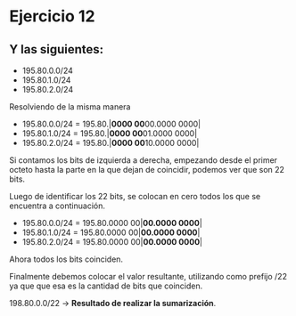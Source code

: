 # Ejercicio 12

##  Y las siguientes:
- 195.80.0.0/24
- 195.80.1.0/24
- 195.80.2.0/24

Resolviendo de la misma manera

- 195.80.0.0/24 = 195.80.|**0000 00**00.0000 0000|
- 195.80.1.0/24 = 195.80.|**0000 00**01.0000 0000|
- 195.80.2.0/24 = 195.80.|**0000 00**10.0000 0000|

Si contamos los bits de izquierda a derecha, empezando desde el primer octeto hasta la parte en la que dejan de coincidir, podemos ver que son 22 bits.

Luego de identificar los 22 bits, se colocan en cero todos los que se encuentra a continuación.

- 195.80.0.0/24 = 195.80.0000 00|**00.0000 0000**|
- 195.80.1.0/24 = 195.80.0000 00|**00.0000 0000**|
- 195.80.2.0/24 = 195.80.0000 00|**00.0000 0000**|

Ahora todos los bits coinciden.

Finalmente debemos colocar el valor resultante, utilizando como prefijo /22 ya que que esa es la cantidad de bits que coinciden.

198.80.0.0/22 -> **Resultado de realizar la sumarización**.